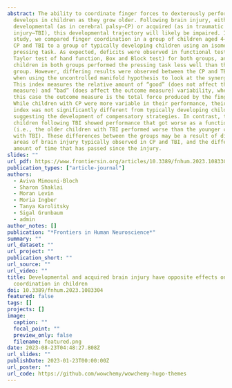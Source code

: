 ```yaml
---
abstract: The ability to coordinate finger forces to dexterously perform tasks
  develops in children as they grow older. Following brain injury, either
  developmental (as in cerebral palsy–CP) or acquired (as in traumatic brain
  injury—TBI), this developmental trajectory will likely be impaired. In this
  study, we compared finger coordination in a group of children aged 4–12 with
  CP and TBI to a group of typically developing children using an isometric
  pressing task. As expected, deficits were observed in functional tests (Jebsen
  Taylor test of hand function, Box and Block test) for both groups, and
  children in both groups performed the pressing task less well than the control
  group. However, differing results were observed between the CP and TBI groups
  when using the uncontrolled manifold hypothesis to look at the synergy index.
  This index measures the relative amount of “good” (does not affect the outcome
  measure) and “bad” (does affect the outcome measure) variability, where in
  this case the outcome measure is the total force produced by the fingers.
  While children with CP were more variable in their performance, their synergy
  index was not significantly different from typically developing children,
  suggesting the development of compensatory strategies. In contrast, the
  children following TBI showed performance that got worse as a function of age
  (i.e., the older children with TBI performed worse than the younger children
  with TBI). These differences between the groups may be a result of different
  areas of brain injury typically observed in CP and TBI, and the different
  amount of time that has passed since the injury.
slides: ""
url_pdf: https://www.frontiersin.org/articles/10.3389/fnhum.2023.1083304
publication_types: ["article-journal"]
authors:
  - Aviva Mimouni-Bloch
  - Sharon Shaklai
  - Moran Levin
  - Moria Ingber
  - Tanya Karolitsky
  - Sigal Grunbaum
  - admin
author_notes: []
publication: "*Frontiers in Human Neuroscience*"
summary: ""
url_dataset: ""
url_project: ""
publication_short: ""
url_source: ""
url_video: ""
title: Developmental and acquired brain injury have opposite effects on finger
  coordination in children
doi: 10.3389/fnhum.2023.1083304
featured: false
tags: []
projects: []
image:
  caption: ""
  focal_point: ""
  preview_only: false
  filename: featured.png
date: 2023-08-23T04:48:27.808Z
url_slides: ""
publishDate: 2023-01-23T00:00:00Z
url_poster: ""
url_code: https://github.com/wowchemy/wowchemy-hugo-themes
---
```



